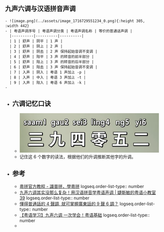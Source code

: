 ## 九声六调与汉语拼音声调
	- ![image.png](../assets/image_1716729551234_0.png){:height 305, :width 442}
	- | 粤语声调序号 | 粤语声调分类 | 粤语声调名称 | 等价的普通话声调 |
	  |----------|----------|----------|
	  | 1 | 舒声 | 阴平 | 1 声 |
	  | 2 | 舒声 | 阴上 | 2 声 |
	  | 3 | 舒声 | 阴去 | 2 声 保持起始音调不变调 |
	  | 4 | 舒声 | 阳平 | 3 声 的转音的前半部分 |
	  | 5 | 舒声 | 阳上 | 3 声 的转音的后半部分 |
	  | 6 | 舒声 | 阳去 | 3 声 保持起始音调不变调 |
	  | 7 | 入声 | 阴入 | 粤语 1 声加上 -p |
	  | 8 | 入声 | 中入 | 粤语 3 声加上 -t |
	  | 9 | 入声 | 阳入 | 粤语 6 声加上 -k |
	-
- ## 六调记忆口诀
	- ![image.png](../assets/image_1716732219440_0.png)
	- 记住这 6 个数字的读法，根据他们的升调推断其他字的升调。
- ## 参考
	- [粵拼官方教程 - 識普拼，學粵拼](https://jyutping.org/docs/cantonese/)
	  logseq.order-list-type:: number
	- [九声六调其实没那么复杂！用汉语拼音学粤语声调 | 婕斯敏的粤语小教室 39](https://www.bilibili.com/video/BV16P4y1x7LC/?vd_source=f1fbb083ddef12dcff3388779faac201)
	  logseq.order-list-type:: number
	- [懂得普通話的 4 聲調, 就可掌握廣東話的 9 聲 6 調？](https://www.youtube.com/watch?v=DfFyeKduNXc&t=346s)
	  logseq.order-list-type:: number
	- [【粤语学习】九声六调 一次学会！粤语基础](https://www.bilibili.com/video/BV1kL4y1a7PD/?vd_source=f1fbb083ddef12dcff3388779faac201)
	  logseq.order-list-type:: number
	-